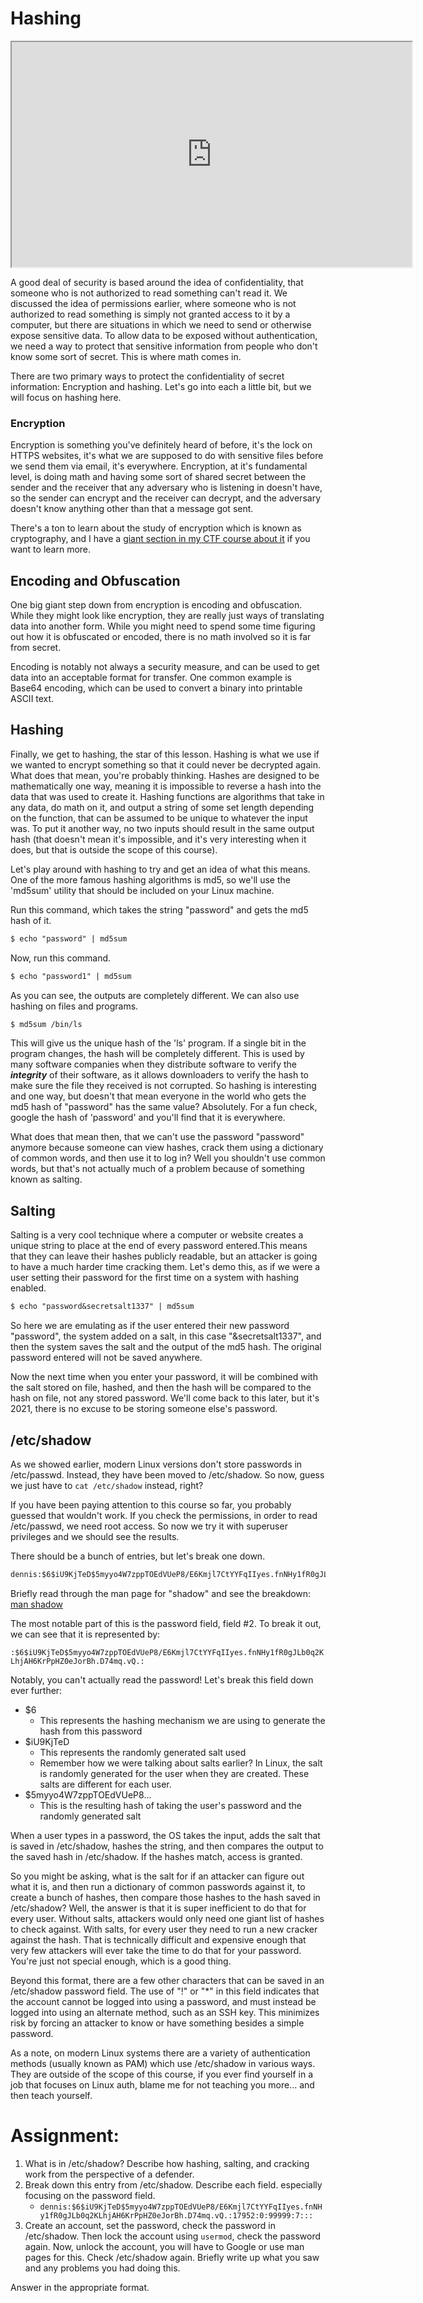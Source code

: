 # Hashing

<iframe allowfullscreen height="360" src="https://www.youtube.com/embed/4dj2Nh7GgH0?wmode=opaque" width="640"></iframe>  

A good deal of security is based around the idea of confidentiality,
that someone who is not authorized to read something can't read it. We
discussed the idea of permissions earlier, where someone who is not
authorized to read something is simply not granted access to it by a
computer, but there are situations in which we need to send or otherwise
expose sensitive data. To allow data to be exposed without
authentication, we need a way to protect that sensitive information from
people who don't know some sort of secret. This is where math comes in.

There are two primary ways to protect the confidentiality of secret
information: Encryption and hashing. Let's go into each a little bit,
but we will focus on hashing here.

### Encryption

Encryption is something you've definitely heard of before, it's the lock
on HTTPS websites, it's what we are supposed to do with sensitive files
before we send them via email, it's everywhere. Encryption, at it's
fundamental level, is doing math and having some sort of shared secret
between the sender and the receiver that any adversary who is listening
in doesn't have, so the sender can encrypt and the receiver can decrypt,
and the adversary doesn't know anything other than that a message got
sent.

There's a ton to learn about the study of encryption which is known as
cryptography, and I have a [giant section in my CTF course about
it](https://academy.hoppersroppers.org/course/view.php?id=7#section-5)
if you want to learn more.

## Encoding and Obfuscation

One big giant step down from encryption is encoding and obfuscation.
While they might look like encryption, they are really just ways of
translating data into another form. While you might need to spend some
time figuring out how it is obfuscated or encoded, there is no math
involved so it is far from secret.

Encoding is notably not always a security measure, and can be used to
get data into an acceptable format for transfer. One common example is
Base64 encoding, which can be used to convert a binary into printable
ASCII text.

## Hashing

Finally, we get to hashing, the star of this lesson. Hashing is what we
use if we wanted to encrypt something so that it could never be
decrypted again. What does that mean, you're probably thinking. Hashes
are designed to be mathematically one way, meaning it is impossible to
reverse a hash into the data that was used to create it. Hashing
functions are algorithms that take in any data, do math on it, and
output a string of some set length depending on the function, that can
be assumed to be unique to whatever the input was. To put it another
way, no two inputs should result in the same output hash (that doesn't
mean it's impossible, and it's very interesting when it does, but that
is outside the scope of this course).

Let's play around with hashing to try and get an idea of what this
means. One of the more famous hashing algorithms is md5, so we'll use
the 'md5sum' utility that should be included on your Linux machine.

Run this command, which takes the string "password" and gets the md5
hash of it.

``` default
$ echo "password" | md5sum
```

Now, run this command.

``` default
$ echo "password1" | md5sum 
```

As you can see, the outputs are completely different. We can also use
hashing on files and programs.

``` default
$ md5sum /bin/ls
```

This will give us the unique hash of the 'ls' program. If a single bit
in the program changes, the hash will be completely different. This is
used by many software companies when they distribute software to verify
the ***integrity*** of their software, as it allows downloaders to
verify the hash to make sure the file they received is not corrupted. So
hashing is interesting and one way, but doesn't that mean everyone in
the world who gets the md5 hash of "password" has the same value?
Absolutely. For a fun check, google the hash of 'password' and you'll
find that it is everywhere.

What does that mean then, that we can't use the password "password"
anymore because someone can view hashes, crack them using a dictionary
of common words, and then use it to log in? Well you shouldn't use
common words, but that's not actually much of a problem because of
something known as salting.

## Salting

Salting is a very cool technique where a computer or website creates a
unique string to place at the end of every password entered.This means
that they can leave their hashes publicly readable, but an attacker is
going to have a much harder time cracking them. Let's demo this, as if
we were a user setting their password for the first time on a system
with hashing enabled.

``` default
$ echo "password&secretsalt1337" | md5sum
```

So here we are emulating as if the user entered their new password
"password", the system added on a salt, in this case "&secretsalt1337",
and then the system saves the salt and the output of the md5 hash. The
original password entered will not be saved anywhere.

Now the next time when you enter your password, it will be combined with
the salt stored on file, hashed, and then the hash will be compared to
the hash on file, not any stored password. We'll come back to this
later, but it's 2021, there is no excuse to be storing someone else's
password.

## /etc/shadow

As we showed earlier, modern Linux versions don't store passwords in
/etc/passwd. Instead, they have been moved to /etc/shadow. So now, guess
we just have to `cat /etc/shadow` instead, right?

If you have been paying attention to this course so far, you probably
guessed that wouldn't work. If you check the permissions, in order to
read /etc/passwd, we need root access. So now we try it with superuser
privileges and we should see the results.

There should be a bunch of entries, but let's break one down.

``` default
dennis:$6$iU9KjTeD$5myyo4W7zppTOEdVUeP8/E6Kmjl7CtYYFqIIyes.fnNHy1fR0gJLb0q2KLhjAH6KrPpHZ0eJorBh.D74mq.vQ.:17952:0:99999:7:::
```

Briefly read through the man page for "shadow" and see the breakdown:
<a href="https://linux.die.net/man/5/shadow" rel="noopener"
target="_blank">man shadow</a>

The most notable part of this is the password field, field \#2. To break
it out, we can see that it is represented by:

`:$6$iU9KjTeD$5myyo4W7zppTOEdVUeP8/E6Kmjl7CtYYFqIIyes.fnNHy1fR0gJLb0q2KLhjAH6KrPpHZ0eJorBh.D74mq.vQ.:`

Notably, you can't actually read the password! Let's break this field
down ever further:

-   $6
    -   This represents the hashing mechanism we are using to generate
        the hash from this password
-   $iU9KjTeD
    -   This represents the randomly generated salt used
    -   Remember how we were talking about salts earlier? In Linux, the
        salt is randomly generated for the user when they are created.
        These salts are different for each user.
-   $5myyo4W7zppTOEdVUeP8...
    -   This is the resulting hash of taking the user's password and the
        randomly generated salt

When a user types in a password, the OS takes the input, adds the salt
that is saved in /etc/shadow, hashes the string, and then compares the
output to the saved hash in /etc/shadow. If the hashes match, access is
granted.

So you might be asking, what is the salt for if an attacker can figure
out what it is, and then run a dictionary of common passwords against
it, to create a bunch of hashes, then compare those hashes to the hash
saved in /etc/shadow? Well, the answer is that it is super inefficient
to do that for every user. Without salts, attackers would only need one
giant list of hashes to check against. With salts, for every user they
need to run a new cracker against the hash. That is technically
difficult and expensive enough that very few attackers will ever take
the time to do that for your password. You're just not special enough,
which is a good thing.

Beyond this format, there are a few other characters that can be saved
in an /etc/shadow password field. The use of "!" or "\*" in this field
indicates that the account cannot be logged into using a password, and
must instead be logged into using an alternate method, such as an SSH
key. This minimizes risk by forcing an attacker to know or have
something besides a simple password.

As a note, on modern Linux systems there are a variety of authentication
methods (usually known as PAM) which use /etc/shadow in various ways.
They are outside of the scope of this course, if you ever find yourself
in a job that focuses on Linux auth, blame me for not teaching you
more... and then teach yourself.

# Assignment:

1.  What is in /etc/shadow? Describe how hashing, salting, and cracking
    work from the perspective of a defender.
2.  Break down this entry from /etc/shadow. Describe each field.
    especially focusing on the password field.
    -   `dennis:$6$iU9KjTeD$5myyo4W7zppTOEdVUeP8/E6Kmjl7CtYYFqIIyes.fnNHy1fR0gJLb0q2KLhjAH6KrPpHZ0eJorBh.D74mq.vQ.:17952:0:99999:7:::`
3.  Create an account, set the password, check the password in
    /etc/shadow. Then lock the account using `usermod`, check the
    password again. Now, unlock the account, you will have to Google or
    use man pages for this. Check /etc/shadow again. Briefly write up
    what you saw and any problems you had doing this.

Answer in the appropriate format.
